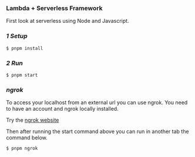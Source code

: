 ### Lambda + Serverless Framework

First look at serverless using Node and Javascript.

### *1 Setup*
`$ pnpm install`

### *2 Run*
`$ pnpm start`

### *ngrok*
To access your localhost from an external url you can use ngrok.
You need to have an account and ngrok locally installed.

Try the [ngrok website](https://ngrok.com/)

Then after running the start command above you can run in another tab the command below.

`$ pnpm ngrok`
